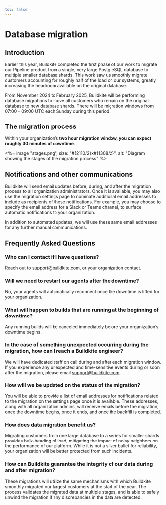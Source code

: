 ```yaml
---
toc: false
---
```


# Database migration

## Introduction

Earlier this year, Buildkite completed the first phase of our work to migrate our Pipeline product from a single, very large PostgreSQL database to multiple smaller database shards. This work saw us smoothly migrate customers accounting for roughly half of the load on our systems, greatly increasing the headroom available on the original database.

From November 2024 to February 2025, Buildkite will be performing database migrations to move all customers who remain on the original database to new database shards. There will be migration windows from 07:00 – 09:00 UTC each Sunday during this period.

## The migration process

Within your organization’s **two hour migration window, you can expect roughly 30 minutes of downtime**.

<%= image "stages.png", size: "#{2110/2}x#{1308/2}", alt: "Diagram showing the stages of the migration process" %>

## Notifications and other communications

Buildkite will send email updates before, during, and after the migration process to all organization administrators. Once it is available, you may also use the migration settings page to nominate additional email addresses to include as recipients of these notifications. For example, you may choose to specify the email address for a Slack or Teams channel, to surface automatic notifications to your organization.

In addition to automated updates, we will use these same email addresses for any further manual communications.

## Frequently Asked Questions

### Who can I contact if I have questions?
Reach out to support@buildkite.com, or your organization contact.

### Will we need to restart our agents after the downtime?
No, your agents will automatically reconnect once the downtime is lifted for your organization.

### What will happen to builds that are running at the beginning of downtime?
Any running builds will be canceled immediately before your organization’s downtime begins.

### In the case of something unexpected occurring during the migration, how can I reach a Buildkite engineer?
We will have dedicated staff on call during and after each migration window. If you experience any unexpected and time-sensitive events during or soon after the migration, please email support@buildkite.com.

### How will we be updated on the status of the migration?
You will be able to provide a list of email addresses for notifications related to the migration on the settings page once it is available. These addresses, along with all organization admins, will receive emails before the migration, once the downtime begins, once it ends, and once the backfill is completed.

### How does data migration benefit us?
Migrating customers from one large database to a series for smaller shards provides bulk-heading of load, mitigating the impact of noisy neighbors on the performance of our platform. While it is not a silver bullet for reliability, your organization will be better protected from such incidents.

### How can Buildkite guarantee the integrity of our data during and after migration?
These migrations will utilize the same mechanisms with which Buildkite smoothly migrated our largest customers at the start of the year. The process validates the migrated data at multiple stages, and is able to safely unwind the migration if any discrepancies in the data are detected.
